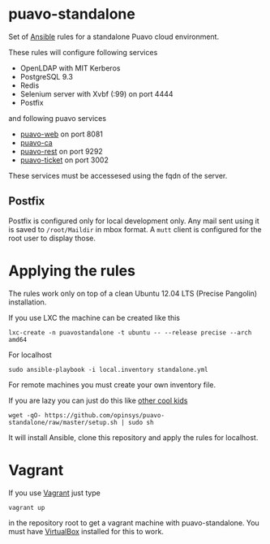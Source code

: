 # puavo-standalone

Set of [Ansible][] rules for a standalone Puavo cloud environment.

These rules will configure following services

  - OpenLDAP with MIT Kerberos
  - PostgreSQL 9.3
  - Redis
  - Selenium server with Xvbf (:99) on port 4444
  - Postfix

and following puavo services

  - [puavo-web](https://github.com/opinsys/puavo-users) on port 8081
  - [puavo-ca](https://github.com/opinsys/puavo-ca)
  - [puavo-rest](https://github.com/opinsys/puavo-users/tree/master/rest) on port 9292
  - [puavo-ticket](https://github.com/opinsys/puavo-ticket) on port 3002

These services must be accessesed using the fqdn of the server.

## Postfix

Postfix is configured only for local development only. Any mail sent using it
is saved to `/root/Maildir` in mbox format. A `mutt` client is configured for
the root user to display those.

# Applying the rules

The rules work only on top of a clean Ubuntu 12.04 LTS (Precise Pangolin)
installation.

If you use LXC the machine can be created like this

    lxc-create -n puavostandalone -t ubuntu -- --release precise --arch amd64

For localhost

    sudo ansible-playbook -i local.inventory standalone.yml

For remote machines you must create your own inventory file.

If you are lazy you can just do this like [other cool kids](http://curlpipesh.tumblr.com/)

    wget -qO- https://github.com/opinsys/puavo-standalone/raw/master/setup.sh | sudo sh

It will install Ansible, clone this repository and apply the rules for localhost.

# Vagrant

If you use [Vagrant][] just type

    vagrant up

in the repository root to get a vagrant machine with puavo-standalone. You must have [VirtualBox][] installed for this to work.

[Ansible]: http://ansible.com
[Vagrant]: https://www.vagrantup.com/
[VirtualBox]: https://www.virtualbox.org/

